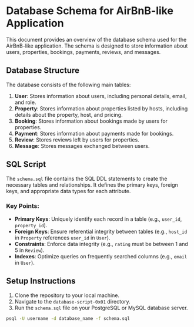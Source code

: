 # Database Schema for AirBnB-like Application

This document provides an overview of the database schema used for the AirBnB-like application. The schema is designed to store information about users, properties, bookings, payments, reviews, and messages.

## Database Structure

The database consists of the following main tables:

1. **User**: Stores information about users, including personal details, email, and role.
2. **Property**: Stores information about properties listed by hosts, including details about the property, host, and pricing.
3. **Booking**: Stores information about bookings made by users for properties.
4. **Payment**: Stores information about payments made for bookings.
5. **Review**: Stores reviews left by users for properties.
6. **Message**: Stores messages exchanged between users.

## SQL Script

The `schema.sql` file contains the SQL DDL statements to create the necessary tables and relationships. It defines the primary keys, foreign keys, and appropriate data types for each attribute.

### Key Points:
- **Primary Keys**: Uniquely identify each record in a table (e.g., `user_id`, `property_id`).
- **Foreign Keys**: Ensure referential integrity between tables (e.g., `host_id` in `Property` references `user_id` in `User`).
- **Constraints**: Enforce data integrity (e.g., `rating` must be between 1 and 5 in `Review`).
- **Indexes**: Optimize queries on frequently searched columns (e.g., `email` in `User`).

## Setup Instructions

1. Clone the repository to your local machine.
2. Navigate to the `database-script-0x01` directory.
3. Run the `schema.sql` file on your PostgreSQL or MySQL database server.

```bash
psql -U username -d database_name -f schema.sql
